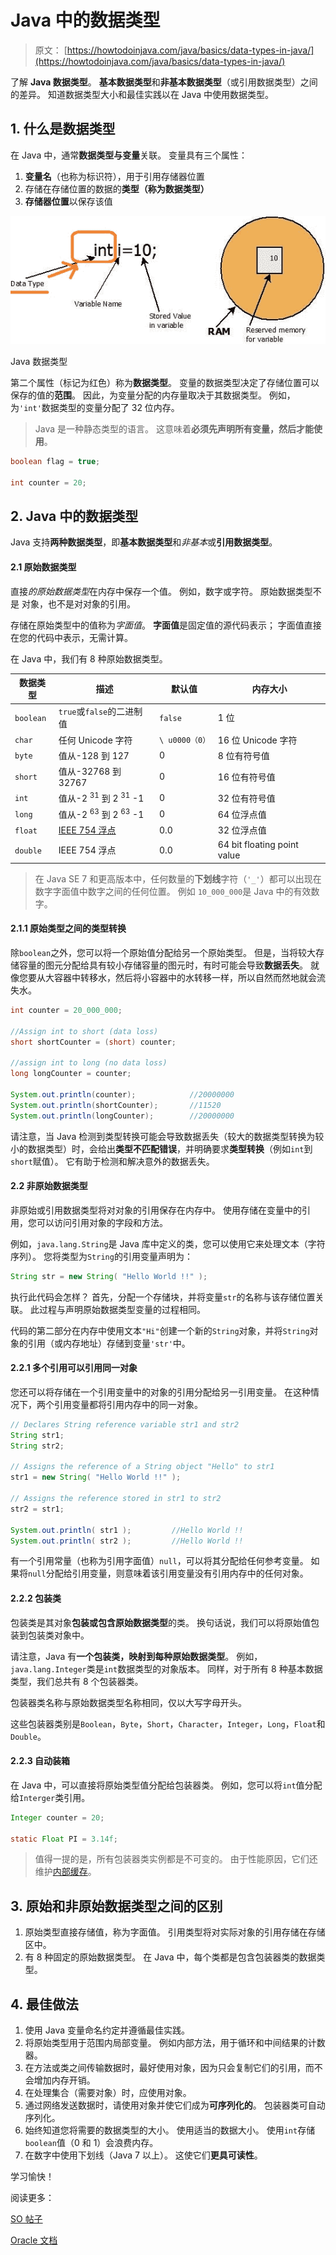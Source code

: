 # Java 中的数据类型

> 原文： [https://howtodoinjava.com/java/basics/data-types-in-java/](https://howtodoinjava.com/java/basics/data-types-in-java/)

了解 **Java 数据类型**。 **基本数据类型**和**非基本数据类型**（或引用数据类型）之间的差异。 知道数据类型大小和最佳实践以在 Java 中使用数据类型。

## 1\. 什么是数据类型

在 Java 中，通常**数据类型与变量**关联。 变量具有三个属性：

1.  **变量名**（也称为标识符），用于引用存储器位置
2.  存储在存储位置的数据的**类型（称为数据类型）**
3.  **存储器位置**以保存该值

![Java Data Type](img/771f05d3a28e6b0c0e8e738c1700ca33.png)

Java 数据类型

第二个属性（标记为红色）称为**数据类型**。 变量的数据类型决定了存储位置可以保存的值的**范围**。 因此，为变量分配的内存量取决于其数据类型。 例如，为`'int'`数据类型的变量分配了 32 位内存。

> Java 是一种静态类型的语言。 这意味着**必须先声明所有变量，然后才能使用**。

```java
boolean flag = true;

int counter = 20;

```

## 2\. Java 中的数据类型

Java 支持**两种数据类型**，即**基本数据类型**和*非基本*或**引用数据类型**。

#### 2.1 原始数据类型

直接*的原始数据类型*在内存中保存一个值。 例如，数字或字符。 原始数据类型不是
对象，也不是对对象的引用。

存储在原始类型中的值称为*字面值*。 **字面值**是固定值的源代码表示； 字面值直接在您的代码中表示，无需计算。

在 Java 中，我们有 8 种原始数据类型。

| 数据类型 | 描述 | 默认值 | 内存大小 |
| --- | --- | --- | --- |
| `boolean` | `true`或`false`的二进制值 | `false` | 1 位 |
| `char` | 任何 Unicode 字符 | `\ u0000（0）` | 16 位 Unicode 字符 |
| `byte` | 值从-128 到 127 | 0 | 8 位有符号值 |
| `short` | 值从-32768 到 32767 | 0 | 16 位有符号值 |
| `int` | 值从-2 <sup>31</sup> 到 2 <sup>31</sup> -1 | 0 | 32 位有符号值 |
| `long` | 值从-2 <sup>63</sup> 到 2 <sup>63</sup> -1 | 0 | 64 位浮点值 |
| `float` | [IEEE 754 浮点](https://en.wikipedia.org/wiki/IEEE_754) | 0.0 | 32 位浮点值 |
| `double` | IEEE 754 浮点 | 0.0 | 64 bit floating point value |

> 在 Java SE 7 和更高版本中，任何数量的**下划线**字符（`'_'`）都可以出现在数字字面值中数字之间的任何位置。 例如 `10_000_000`是 Java 中的有效数字。

#### 2.1.1 原始类型之间的类型转换

除`boolean`之外，您可以将一个原始值分配给另一个原始类型。 但是，当将较大存储容量的图元分配给具有较小存储容量的图元时，有时可能会导致**数据丢失**。 就像您要从大容器中转移水，然后将小容器中的水转​​移一样，所以自然而然地就会流失水。

```java
int counter = 20_000_000;

//Assign int to short (data loss)
short shortCounter = (short) counter;

//assign int to long (no data loss)
long longCounter = counter;

System.out.println(counter);            //20000000
System.out.println(shortCounter);       //11520
System.out.println(longCounter);        //20000000

```

请注意，当 Java 检测到类型转换可能会导致数据丢失（较大的数据类型转换为较小的数据类型）时，会给出**类型不匹配错误**，并明确要求**类型转换**（例如`int`到`short`赋值）。 它有助于检测和解决意外的数据丢失。

#### 2.2 非原始数据类型

非原始或引用数据类型将对对象的引用保存在内存中。 使用存储在变量中的引用，您可以访问引用对象的字段和方法。

例如，`java.lang.String`是 Java 库中定义的类，您可以使用它来处理文本（字符序列）。 您将类型为`String`的引用变量声明为：

```java
String str = new String( "Hello World !!" );

```

执行此代码会怎样？ 首先，分配一个存储块，并将变量`str`的名称与该存储位置关联。 此过程与声明原始数据类型变量的过程相同。

代码的第二部分在内存中使用文本`"Hi"`创建一个新的`String`对象，并将`String`对象的引用（或内存地址）存储到变量`'str'`中。

#### 2.2.1 多个引用可以引用同一对象

您还可以将存储在一个引用变量中的对象的引用分配给另一引用变量。 在这种情况下，两个引用变量都将引用内存中的同一对象。

```java
// Declares String reference variable str1 and str2
String str1;
String str2;

// Assigns the reference of a String object "Hello" to str1
str1 = new String( "Hello World !!" );

// Assigns the reference stored in str1 to str2
str2 = str1;

System.out.println( str1 );         //Hello World !!
System.out.println( str2 );         //Hello World !!

```

有一个引用常量（也称为引用字面值）`null`，可以将其分配给任何参考变量。 如果将`null`分配给引用变量，则意味着该引用变量没有引用内存中的任何对象。

#### 2.2.2 包装类

包装类是其对象**包装或包含原始数据类型**的类。 换句话说，我们可以将原始值包装到包装类对象中。

请注意，Java 有**一个包装类，映射到每种原始数据类型**。 例如，`java.lang.Integer`类是`int`数据类型的对象版本。 同样，对于所有 8 种基本数据类型，我们总共有 8 个包装器类。

包装器类名称与原始数据类型名称相同，仅以大写字母开头。

这些包装器类别是`Boolean`，`Byte`，`Short`，`Character`，`Integer`，`Long`，`Float`和`Double`。

#### 2.2.3 自动装箱

在 Java 中，可以直接将原始类型值分配给包装器类。 例如，您可以将`int`值分配给`Interger`类引用。

```java
Integer counter = 20;

static Float PI = 3.14f;

```

> 值得一提的是，所有包装器类实例都是不可变的。 由于性能原因，它们还维护[内部缓存](https://howtodoinjava.com/java/basics/object-initialization-best-practices-internal-caching-in-wrapper-classes/)。

## 3\. 原始和非原始数据类型之间的区别

1.  原始类型直接存储值，称为字面值。 引用类型将对实际对象的引用存储在存储区中。
2.  有 8 种固定的原始数据类型。 在 Java 中，每个类都是包含包装器类的数据类型。

## 4\. 最佳做法

1.  使用 Java 变量命名约定并遵循最佳实践。
2.  将原始类型用于范围内局部变量。 例如内部方法，用于循环和中间结果的计数器。
3.  在方法或类之间传输数据时，最好使用对象，因为只会复制它们的引用，而不会增加内存开销。
4.  在处理集合（需要对象）时，应使用对象。
5.  通过网络发送数据时，请使用对象并使它们成为**可序列化的**。 包装器类可自动序列化。
6.  始终知道您将需要的数据类型的大小。 使用适当的数据大小。 使用`int`存储`boolean`值（0 和 1）会浪费内存。
7.  在数字中使用下划线（Java 7 以上）。 这使它们**更具可读性**。

学习愉快！

阅读更多：

[SO 帖子](https://stackoverflow.com/questions/13902281/best-practices-what-to-use-wrapper-classes-or-primitive-data-types)

[Oracle 文档](https://docs.oracle.com/javase/tutorial/java/nutsandbolts/variablesummary.html)